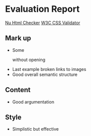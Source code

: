 # Evaluation Report
[Nu Html Checker](https://validator.w3.org/nu/?doc=https%3A%2F%2Fkiibs.github.io%2Fawd%2Fwebs-analysis.html)
[W3C CSS Validator](https://jigsaw.w3.org/css-validator/validator?uri=https%3A%2F%2Fkiibs.github.io%2Fawd%2Fwebs-analysis.html&profile=css3svg&usermedium=all&warning=1&vextwarning=&lang=en)

## Mark up
- Some </p> without opening <p>
- Last example broken links to images
- Good overall semantic structure

## Content
- Good argumentation

## Style
- Simplistic but effective
